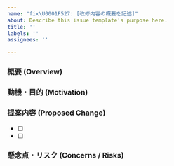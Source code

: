 ```yaml
---
name: "fix\U0001F527: [改修内容の概要を記述]"
about: Describe this issue template's purpose here.
title: ''
labels: ''
assignees: ''

---
```


### 概要 (Overview)
### 動機・目的 (Motivation)
### 提案内容 (Proposed Change)
- [ ] 
- [ ] 

### 懸念点・リスク (Concerns / Risks)
